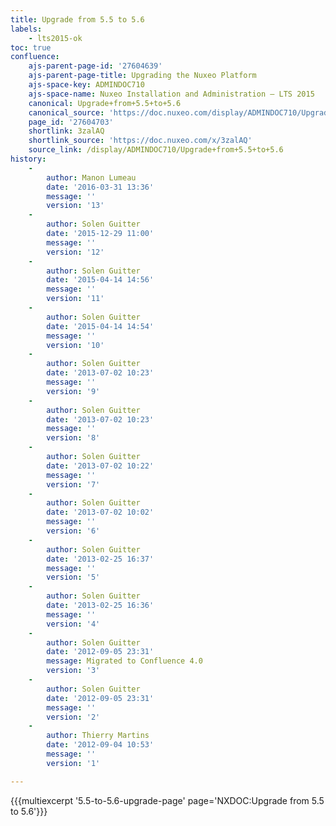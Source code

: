 ```yaml
---
title: Upgrade from 5.5 to 5.6
labels:
    - lts2015-ok
toc: true
confluence:
    ajs-parent-page-id: '27604639'
    ajs-parent-page-title: Upgrading the Nuxeo Platform
    ajs-space-key: ADMINDOC710
    ajs-space-name: Nuxeo Installation and Administration — LTS 2015
    canonical: Upgrade+from+5.5+to+5.6
    canonical_source: 'https://doc.nuxeo.com/display/ADMINDOC710/Upgrade+from+5.5+to+5.6'
    page_id: '27604703'
    shortlink: 3zalAQ
    shortlink_source: 'https://doc.nuxeo.com/x/3zalAQ'
    source_link: /display/ADMINDOC710/Upgrade+from+5.5+to+5.6
history:
    - 
        author: Manon Lumeau
        date: '2016-03-31 13:36'
        message: ''
        version: '13'
    - 
        author: Solen Guitter
        date: '2015-12-29 11:00'
        message: ''
        version: '12'
    - 
        author: Solen Guitter
        date: '2015-04-14 14:56'
        message: ''
        version: '11'
    - 
        author: Solen Guitter
        date: '2015-04-14 14:54'
        message: ''
        version: '10'
    - 
        author: Solen Guitter
        date: '2013-07-02 10:23'
        message: ''
        version: '9'
    - 
        author: Solen Guitter
        date: '2013-07-02 10:23'
        message: ''
        version: '8'
    - 
        author: Solen Guitter
        date: '2013-07-02 10:22'
        message: ''
        version: '7'
    - 
        author: Solen Guitter
        date: '2013-07-02 10:02'
        message: ''
        version: '6'
    - 
        author: Solen Guitter
        date: '2013-02-25 16:37'
        message: ''
        version: '5'
    - 
        author: Solen Guitter
        date: '2013-02-25 16:36'
        message: ''
        version: '4'
    - 
        author: Solen Guitter
        date: '2012-09-05 23:31'
        message: Migrated to Confluence 4.0
        version: '3'
    - 
        author: Solen Guitter
        date: '2012-09-05 23:31'
        message: ''
        version: '2'
    - 
        author: Thierry Martins
        date: '2012-09-04 10:53'
        message: ''
        version: '1'

---
```

{{{multiexcerpt '5.5-to-5.6-upgrade-page' page='NXDOC:Upgrade from 5.5 to 5.6'}}}